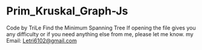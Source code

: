 # Prim_Kruskal_Graph-Js

Code by TriLe 
Find the Minimum Spanning Tree
If opening the file gives you any difficulty or if you need anything else from me, please let me know.
my Email: Letri6102@gmail.com
